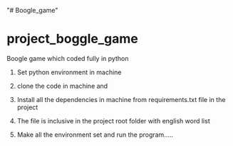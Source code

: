 "# Boogle_game" 
# project_boggle_game
Boogle game which coded fully in python 
1. Set python environment in machine
2. clone the code in machine and 
3. Install all the dependencies in machine from requirements.txt file in the project

4. The file is inclusive in the project root folder with english word list

5. Make all the environment set and run the program..... 
